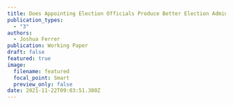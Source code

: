 ```yaml
---
title: Does Appointing Election Officials Produce Better Election Administration?
publication_types:
  - "3"
authors:
  - Joshua Ferrer
publication: Working Paper
draft: false
featured: true
image:
  filename: featured
  focal_point: Smart
  preview_only: false
date: 2021-11-22T09:03:51.380Z
---
```

